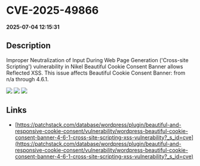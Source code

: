 # CVE-2025-49866

**2025-07-04 12:15:31**

## Description
Improper Neutralization of Input During Web Page Generation ('Cross-site Scripting') vulnerability in Nikel Beautiful Cookie Consent Banner allows Reflected XSS. This issue affects Beautiful Cookie Consent Banner: from n/a through 4.6.1.

![](https://img.shields.io/static/v1?label=Score&message=7.1&color=red)
![](https://img.shields.io/static/v1?label=Severity&message=HIGH&color=red)
![](https://img.shields.io/static/v1?label=CWE&message=XSS&color=green)

## Links
- [https://patchstack.com/database/wordpress/plugin/beautiful-and-responsive-cookie-consent/vulnerability/wordpress-beautiful-cookie-consent-banner-4-6-1-cross-site-scripting-xss-vulnerability?_s_id=cve](https://patchstack.com/database/wordpress/plugin/beautiful-and-responsive-cookie-consent/vulnerability/wordpress-beautiful-cookie-consent-banner-4-6-1-cross-site-scripting-xss-vulnerability?_s_id=cve)
